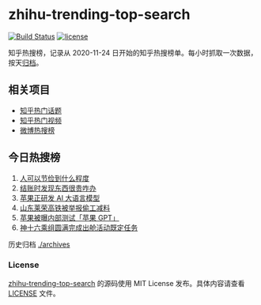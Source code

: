 # zhihu-trending-top-search

[![Build Status](https://github.com/justjavac/zhihu-trending-top-search/workflows/ci/badge.svg?branch=main)](https://github.com/justjavac/zhihu-trending-top-search/actions)
[![license](https://img.shields.io/github/license/justjavac/zhihu-trending-top-search)](https://github.com/justjavac/zhihu-trending-top-search/blob/main/LICENSE)

知乎热搜榜，记录从 2020-11-24 日开始的知乎热搜榜单。每小时抓取一次数据，按天[归档](./archives)。

## 相关项目

- [知乎热门话题](https://github.com/justjavac/zhihu-trending-hot-questions)
- [知乎热门视频](https://github.com/justjavac/zhihu-trending-hot-video)
- [微博热搜榜](https://github.com/justjavac/weibo-trending-hot-search)

## 今日热搜榜

<!-- BEGIN -->
<!-- 最后更新时间 Fri Jul 21 2023 03:05:14 GMT+0800 (China Standard Time) -->

1. [人可以节俭到什么程度](https://www.zhihu.com/search?q=%E4%BA%BA%E5%8F%AF%E4%BB%A5%E8%8A%82%E4%BF%AD%E5%88%B0%E4%BB%80%E4%B9%88%E7%A8%8B%E5%BA%A6)
1. [结账时发现东西很贵咋办](https://www.zhihu.com/search?q=%E7%BB%93%E8%B4%A6%E6%97%B6%E5%8F%91%E7%8E%B0%E4%B8%9C%E8%A5%BF%E5%BE%88%E8%B4%B5%E5%92%8B%E5%8A%9E)
1. [苹果正研发 AI 大语言模型](https://www.zhihu.com/search?q=%E8%8B%B9%E6%9E%9C%E6%AD%A3%E7%A0%94%E5%8F%91%20AI%20%E5%A4%A7%E8%AF%AD%E8%A8%80%E6%A8%A1%E5%9E%8B)
1. [山东莱荣高铁被举报偷工减料](https://www.zhihu.com/search?q=%E5%B1%B1%E4%B8%9C%E8%8E%B1%E8%8D%A3%E9%AB%98%E9%93%81%E8%A2%AB%E4%B8%BE%E6%8A%A5%E5%81%B7%E5%B7%A5%E5%87%8F%E6%96%99)
1. [苹果被曝内部测试「苹果 GPT」](https://www.zhihu.com/search?q=%E8%8B%B9%E6%9E%9C%E8%A2%AB%E6%9B%9D%E5%86%85%E9%83%A8%E6%B5%8B%E8%AF%95%E3%80%8C%E8%8B%B9%E6%9E%9C%20GPT%E3%80%8D)
1. [神十六乘组圆满完成出舱活动既定任务](https://www.zhihu.com/search?q=%E7%A5%9E%E5%8D%81%E5%85%AD%E4%B9%98%E7%BB%84%E5%9C%86%E6%BB%A1%E5%AE%8C%E6%88%90%E5%87%BA%E8%88%B1%E6%B4%BB%E5%8A%A8%E6%97%A2%E5%AE%9A%E4%BB%BB%E5%8A%A1)

<!-- END -->

历史归档 [./archives](./archives)

### License

[zhihu-trending-top-search](https://github.com/justjavac/zhihu-trending-top-search) 的源码使用 MIT License
发布。具体内容请查看 [LICENSE](./LICENSE) 文件。
